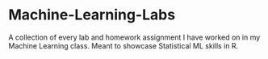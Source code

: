 # Machine-Learning-Labs
A collection of every lab and homework assignment I have worked on in my Machine Learning class. Meant to showcase Statistical ML skills in R.
